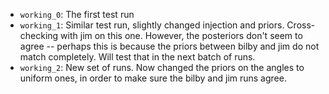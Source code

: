 - `working_0`: The first test run
- `working_1`: Similar test run, slightly changed injection and priors. Cross-checking with jim on this one. However, the posteriors don't seem to agree -- perhaps this is because the priors between bilby and jim do not match completely. Will test that in the next batch of runs.
- `working_2`: New set of runs. Now changed the priors on the angles to uniform ones, in order to make sure the bilby and jim runs agree. 
